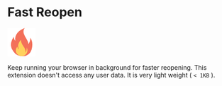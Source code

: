 # Fast Reopen

![Fast Reopen](https://raw.githubusercontent.com/vipiny35/fast-reopen/master/src/logo64.png?raw=true "Fast Reopen")

Keep running your browser in background for faster reopening. This extension doesn't access any user data. It is very light weight ( `< 1KB` ).
